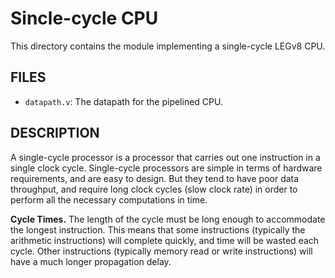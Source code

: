 Sincle-cycle CPU
================

This directory contains the module implementing a single-cycle LEGv8 CPU.

## FILES

* `datapath.v`: The datapath for the pipelined CPU.

## DESCRIPTION

A single-cycle processor is a processor that carries out one instruction in a single clock cycle.
Single-cycle processors are simple in terms of hardware requirements, and are easy to design.
But they tend to have poor data throughput,
and require long clock cycles (slow clock rate)
in order to perform all the necessary computations in time.

**Cycle Times.**
The length of the cycle must be long enough to accommodate the longest instruction.
This means that some instructions (typically the arithmetic instructions)
will complete quickly, and time will be wasted each cycle.
Other instructions (typically memory read or write instructions)
will have a much longer propagation delay.
